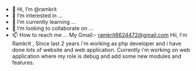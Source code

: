 - 👋 Hi, I’m @ramkrit
- 👀 I’m interested in ...
- 🌱 I’m currently learning ...
- 💞️ I’m looking to collaborate on ...
- 📫 How to reach me ... My Gmail:- ramkrit8624472@gmail.com
Hii, 
I'm Ramkrit , Since last 2 years i'm working as php developer and i have done lots of website and web application.
Currently i'm working on web application where my role is debug and add some new modules and features.
<!---
ramkrit/ramkrit is a ✨ special ✨ repository because its `README.md` (this file) appears on your GitHub profile.
You can click the Preview link to take a look at your changes.
--->
